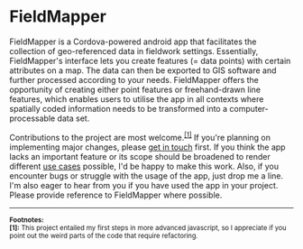 # FieldMapper

FieldMapper is a Cordova-powered android app that facilitates the collection of geo-referenced data in fieldwork settings. Essentially, FieldMapper's interface lets you create features (= data points) with certain attributes on a map. The data can then be exported to GIS software and further processed according to your needs. FieldMapper offers the opportunity of creating either point features or freehand-drawn line features, which enables users to utilise the app in all contexts where spatially coded information needs to be transformed into a computer-processable data set.

Contributions to the project are most welcome.<sup>[[1]](#footnote1)</sup> If you're planning on implementing major changes, please [get in touch](mailto:felix-schott@gmx.de) first. 
If you think the app lacks an important feature or its scope should be broadened to render different [use cases](docs/use_cases.md) possible, I'd be happy to make this work. Also, if you encounter bugs or struggle with the usage of the app, just drop me a line. I'm also eager to hear from you if you have used the app in your project. Please provide reference to FieldMapper where possible.

---
**<sub>Footnotes:</sub>**\
**<sub><a name="footnote1">[1]</a>:</sub>**<sub>
This project entailed my first steps in more advanced javascript, so I appreciate if you point out the weird parts of the code that require refactoring.
</sub>
